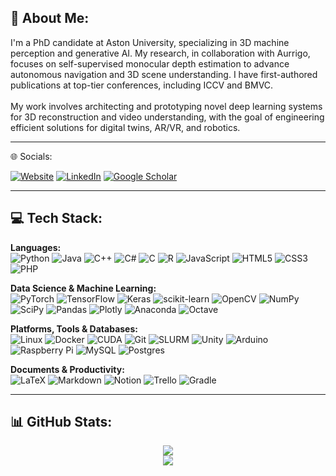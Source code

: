 ## 💫 About Me:
I'm a PhD candidate at Aston University, specializing in 3D machine perception and generative AI. My research, in collaboration with Aurrigo, focuses on self-supervised monocular depth estimation to advance autonomous navigation and 3D scene understanding. I have first-authored publications at top-tier conferences, including ICCV and BMVC.<br><br>My work involves architecting and prototyping novel deep learning systems for 3D reconstruction and video understanding, with the goal of engineering efficient solutions for digital twins, AR/VR, and robotics.

---

🌐 Socials:
<p align="left">
<a href="https://kieran514.github.io/" target="_blank"><img src="https://img.shields.io/badge/Website-3b5998?style=for-the-badge&logo=google-chrome&logoColor=white" alt="Website"/></a>
<a href="https://www.linkedin.com/in/kieran-saunders-6a5a801a3/" target="_blank"><img src="https://img.shields.io/badge/LinkedIn-0077B5?style=for-the-badge&logo=linkedin&logoColor=white" alt="LinkedIn"/></a>
<a href="https://scholar.google.com/citations?user=Gbr4BMEAAAAJ&hl=en" target="_blank"><img src="https://img.shields.io/badge/Google_Scholar-4285F4?style=for-the-badge&logo=google-scholar&logoColor=white" alt="Google Scholar"/></a>
</p>

---

## 💻 Tech Stack:
<p align="left">
<strong>Languages:</strong><br>
<img src="https://img.shields.io/badge/Python-3776AB?style=flat&logo=python&logoColor=white" alt="Python"/>
<img src="https://img.shields.io/badge/Java-ED8B00?style=flat&logo=openjdk&logoColor=white" alt="Java"/>
<img src="https://img.shields.io/badge/C%2B%2B-00599C?style=flat&logo=cplusplus&logoColor=white" alt="C++"/>
<img src="https://img.shields.io/badge/C%23-239120?style=flat&logo=c-sharp&logoColor=white" alt="C#"/>
<img src="https://img.shields.io/badge/C-00599C?style=flat&logo=c&logoColor=white" alt="C"/>
<img src="https://img.shields.io/badge/R-276DC3?style=flat&logo=r&logoColor=white" alt="R"/>
<img src="https://img.shields.io/badge/JavaScript-F7DF1E?style=flat&logo=javascript&logoColor=black" alt="JavaScript"/>
<img src="https://img.shields.io/badge/HTML5-E34F26?style=flat&logo=html5&logoColor=white" alt="HTML5"/>
<img src="https://img.shields.io/badge/CSS3-1572B6?style=flat&logo=css3&logoColor=white" alt="CSS3"/>
<img src="https://img.shields.io/badge/PHP-777BB4?style=flat&logo=php&logoColor=white" alt="PHP"/>
</p>
<p align="left">
<strong>Data Science & Machine Learning:</strong><br>
<img src="https://img.shields.io/badge/PyTorch-EE4C2C?style=flat&logo=PyTorch&logoColor=white" alt="PyTorch"/>
<img src="https://img.shields.io/badge/TensorFlow-FF6F00?style=flat&logo=TensorFlow&logoColor=white" alt="TensorFlow"/>
<img src="https://img.shields.io/badge/Keras-D00000?style=flat&logo=Keras&logoColor=white" alt="Keras"/>
<img src="https://img.shields.io/badge/scikit--learn-F7931E?style=flat&logo=scikit-learn&logoColor=white" alt="scikit-learn"/>
<img src="https://img.shields.io/badge/OpenCV-5C3EE8?style=flat&logo=opencv&logoColor=white" alt="OpenCV"/>
<img src="https://img.shields.io/badge/NumPy-013243?style=flat&logo=numpy&logoColor=white" alt="NumPy"/>
<img src="https://img.shields.io/badge/SciPy-0C55A5?style=flat&logo=scipy&logoColor=white" alt="SciPy"/>
<img src="https://img.shields.io/badge/Pandas-150458?style=flat&logo=pandas&logoColor=white" alt="Pandas"/>
<img src="https://img.shields.io/badge/Plotly-3F4F75?style=flat&logo=plotly&logoColor=white" alt="Plotly"/>
<img src="https://img.shields.io/badge/Anaconda-44A833?style=flat&logo=anaconda&logoColor=white" alt="Anaconda"/>
<img src="https://img.shields.io/badge/OCTAVE-darkblue?style=flat&logo=octave&logoColor=fcd683" alt="Octave"/>
</p>
<p align="left">
<strong>Platforms, Tools & Databases:</strong><br>
<img src="https://img.shields.io/badge/Linux-FCC624?style=flat&logo=linux&logoColor=black" alt="Linux"/>
<img src="https://img.shields.io/badge/Docker-2496ED?style=flat&logo=docker&logoColor=white" alt="Docker"/>
<img src="https://img.shields.io/badge/CUDA-76B900?style=flat&logo=nvidia&logoColor=white" alt="CUDA"/>
<img src="https://img.shields.io/badge/Git-F05032?style=flat&logo=git&logoColor=white" alt="Git"/>
<img src="https://img.shields.io/badge/SLURM-128c44?style=flat&logo=linux&logoColor=white" alt="SLURM"/>
<img src="https://img.shields.io/badge/Unity-20232A?style=flat&logo=unity&logoColor=white" alt="Unity"/>
<img src="https://img.shields.io/badge/Arduino-00979D?style=flat&logo=Arduino&logoColor=white" alt="Arduino"/>
<img src="https://img.shields.io/badge/Raspberry%20Pi-C51A4A?style=flat&logo=Raspberry-Pi&logoColor=white" alt="Raspberry Pi"/>
<img src="https://img.shields.io/badge/MySQL-005C84?style=flat&logo=mysql&logoColor=white" alt="MySQL"/>
<img src="https://img.shields.io/badge/PostgreSQL-316192?style=flat&logo=postgresql&logoColor=white" alt="Postgres"/>
</p>
<p align="left">
<strong>Documents & Productivity:</strong><br>
<img src="https://img.shields.io/badge/LaTeX-008080?style=flat&logo=latex&logoColor=white" alt="LaTeX"/>
<img src="https://img.shields.io/badge/Markdown-000000?style=flat&logo=markdown&logoColor=white" alt="Markdown"/>
<img src="https://img.shields.io/badge/Notion-000000?style=flat&logo=notion&logoColor=white" alt="Notion"/>
<img src="https://img.shields.io/badge/Trello-026AA7?style=flat&logo=Trello&logoColor=white" alt="Trello"/>
<img src="https://img.shields.io/badge/Gradle-02303A?style=flat&logo=Gradle&logoColor=white" alt="Gradle"/>
</p>

---

## 📊 GitHub Stats:
<p align="center">
  <img src="https://github-readme-stats.vercel.app/api?username=Kieran514&show_icons=true&theme=dracula&include_all_commits=true&count_private=true"/>
  <br/>
  <img src="https://github-readme-stats.vercel.app/api/top-langs/?username=Kieran514&layout=compact&langs_count=8&theme=dracula"/>
</p>
